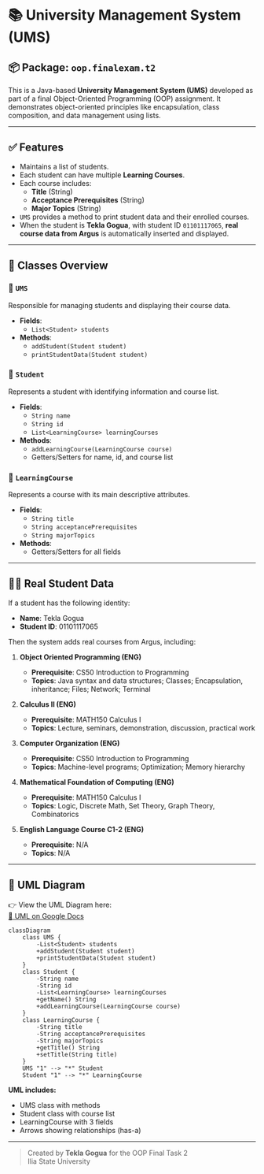 # 📚 University Management System (UMS)

## 📦 Package: `oop.finalexam.t2`

This is a Java-based **University Management System (UMS)** developed as part of a final Object-Oriented Programming (OOP) assignment. It demonstrates object-oriented principles like encapsulation, class composition, and data management using lists.

---

## ✅ Features

- Maintains a list of students.
- Each student can have multiple **Learning Courses**.
- Each course includes:
  - **Title** (String)
  - **Acceptance Prerequisites** (String)
  - **Major Topics** (String)
- `UMS` provides a method to print student data and their enrolled courses.
- When the student is **Tekla Gogua**, with student ID `01101117065`, **real course data from Argus** is automatically inserted and displayed.

---

## 🧩 Classes Overview

### 🔹 `UMS`
Responsible for managing students and displaying their course data.

- **Fields**:
  - `List<Student> students`
- **Methods**:
  - `addStudent(Student student)`
  - `printStudentData(Student student)`

### 🔹 `Student`
Represents a student with identifying information and course list.

- **Fields**:
  - `String name`
  - `String id`
  - `List<LearningCourse> learningCourses`
- **Methods**:
  - `addLearningCourse(LearningCourse course)`
  - Getters/Setters for name, id, and course list

### 🔹 `LearningCourse`
Represents a course with its main descriptive attributes.

- **Fields**:
  - `String title`
  - `String acceptancePrerequisites`
  - `String majorTopics`
- **Methods**:
  - Getters/Setters for all fields

---

## 👩‍🎓 Real Student Data

If a student has the following identity:

- **Name**: Tekla Gogua  
- **Student ID**: 01101117065

Then the system adds real courses from Argus, including:

1. **Object Oriented Programming (ENG)**
   - **Prerequisite**: CS50 Introduction to Programming
   - **Topics**: Java syntax and data structures; Classes; Encapsulation, inheritance; Files; Network; Terminal

2. **Calculus II (ENG)**
   - **Prerequisite**: MATH150 Calculus I
   - **Topics**: Lecture, seminars, demonstration, discussion, practical work

3. **Computer Organization (ENG)**
   - **Prerequisite**: CS50 Introduction to Programming
   - **Topics**: Machine-level programs; Optimization; Memory hierarchy

4. **Mathematical Foundation of Computing (ENG)**
   - **Prerequisite**: MATH150 Calculus I
   - **Topics**: Logic, Discrete Math, Set Theory, Graph Theory, Combinatorics

5. **English Language Course C1-2 (ENG)**
   - **Prerequisite**: N/A
   - **Topics**: N/A

---

## 📐 UML Diagram

👉 View the UML Diagram here:  
[🔗 UML on Google Docs](https://docs.google.com/document/d/1vAxGx9rMbvvvfeIx8sN5PU9IU8WDw8JbcHAlzA-VdNc/edit?usp=sharing)

```mermaid
classDiagram
    class UMS {
        -List<Student> students
        +addStudent(Student student)
        +printStudentData(Student student)
    }
    class Student {
        -String name
        -String id
        -List<LearningCourse> learningCourses
        +getName() String
        +addLearningCourse(LearningCourse course)
    }
    class LearningCourse {
        -String title
        -String acceptancePrerequisites
        -String majorTopics
        +getTitle() String
        +setTitle(String title)
    }
    UMS "1" --> "*" Student
    Student "1" --> "*" LearningCourse
```

**UML includes:**
- UMS class with methods
- Student class with course list
- LearningCourse with 3 fields
- Arrows showing relationships (has-a)

---

> Created by **Tekla Gogua** for the OOP Final Task 2  
> Ilia State University



